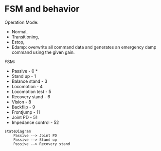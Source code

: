 # FSM and behavior

Operation Mode:&#x20;

* Normal,&#x20;
* Transitioning,&#x20;
* Estop,&#x20;
* Edamp: overwrite all command data and generates an emergency damp command using the given gain.

FSM:

* Passive - 0 \*
* Stand up - 1
* Balance stand - 3
* Locomotion - 4
* Locomotion test - 5
* Recovery stand - 6
* Vision - 8
* Backflip - 9
* Frontjump - 11
* Joint PD - 51
* Impedance control - 52

```mermaid
stateDiagram
    Passive --> Joint PD
    Passive --> Stand up
    Passive --> Recovery stand
```
